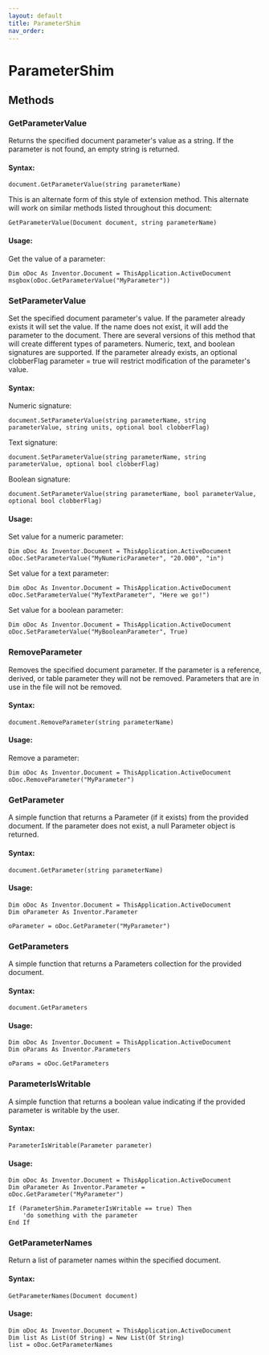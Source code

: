 ```yaml
---
layout: default
title: ParameterShim
nav_order: 
---
```


# ParameterShim

## Methods

### GetParameterValue

Returns the specified document parameter's value as a string. If the parameter is not found, an empty string is returned.

#### Syntax:

    document.GetParameterValue(string parameterName)

This is an alternate form of this style of extension method. This alternate will work on similar methods listed throughout this document:

    GetParameterValue(Document document, string parameterName)

#### Usage:

Get the value of a parameter:

    Dim oDoc As Inventor.Document = ThisApplication.ActiveDocument
    msgbox(oDoc.GetParameterValue("MyParameter"))


### SetParameterValue

Set the specified document parameter's value.  If the parameter already exists it will set the value.  If the name does not exist, it will add the parameter to the document. There are several versions of this method that will create different types of parameters.  Numeric, text, and boolean signatures are supported.  If the parameter already exists, an optional clobberFlag parameter = true will restrict modification of the parameter's value.

#### Syntax:

Numeric signature:

    document.SetParameterValue(string parameterName, string parameterValue, string units, optional bool clobberFlag)

Text signature:

    document.SetParameterValue(string parameterName, string parameterValue, optional bool clobberFlag)

Boolean signature:

    document.SetParameterValue(string parameterName, bool parameterValue, optional bool clobberFlag)

#### Usage:

Set value for a numeric parameter:

    Dim oDoc As Inventor.Document = ThisApplication.ActiveDocument
    oDoc.SetParameterValue("MyNumericParameter", "20.000", "in")

Set value for a text parameter:

    Dim oDoc As Inventor.Document = ThisApplication.ActiveDocument
    oDoc.SetParameterValue("MyTextParameter", "Here we go!")

Set value for a boolean parameter:

    Dim oDoc As Inventor.Document = ThisApplication.ActiveDocument
    oDoc.SetParameterValue("MyBooleanParameter", True)


### RemoveParameter

Removes the specified document parameter.  If the parameter is a reference, derived, or table parameter they will not be removed.   Parameters that are in use in the file will not be removed.

#### Syntax:

    document.RemoveParameter(string parameterName)

#### Usage:

Remove a parameter:

    Dim oDoc As Inventor.Document = ThisApplication.ActiveDocument
    oDoc.RemoveParameter("MyParameter")    


### GetParameter

A simple function that returns a Parameter (if it exists) from the provided document.  If the parameter does not exist, a null Parameter object is returned.

#### Syntax:
    document.GetParameter(string parameterName)

#### Usage:

    Dim oDoc As Inventor.Document = ThisApplication.ActiveDocument
    Dim oParameter As Inventor.Parameter

    oParameter = oDoc.GetParameter("MyParameter")


### GetParameters

A simple function that returns a Parameters collection for the provided document.

#### Syntax:

    document.GetParameters

#### Usage:

    Dim oDoc As Inventor.Document = ThisApplication.ActiveDocument
    Dim oParams As Inventor.Parameters

    oParams = oDoc.GetParameters


### ParameterIsWritable

A simple function that returns a boolean value indicating if the provided parameter is writable by the user.

#### Syntax:

    ParameterIsWritable(Parameter parameter)

#### Usage:

    Dim oDoc As Inventor.Document = ThisApplication.ActiveDocument
    Dim oParameter As Inventor.Parameter = oDoc.GetParameter("MyParameter")

    If (ParameterShim.ParameterIsWritable == true) Then
        'do something with the parameter
    End If
        
        
### GetParameterNames

Return a list of parameter names within the specified document.

#### Syntax:

    GetParameterNames(Document document)
    
#### Usage:

    Dim oDoc As Inventor.Document = ThisApplication.ActiveDocument
    Dim list As List(Of String) = New List(Of String)
    list = oDoc.GetParameterNames
